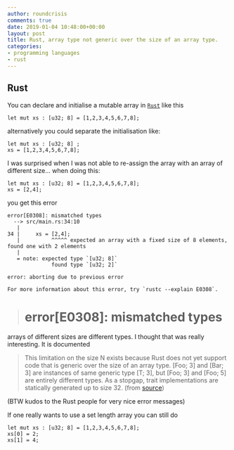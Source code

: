 ```yaml
---
author: roundcrisis
comments: true
date: 2019-01-04 10:48:00+00:00
layout: post
title: Rust, array type not generic over the size of an array type.
categories:
- programming languages
- rust
---
```


## Rust

You can declare and initialise a mutable array in [`Rust`](https://www.rust-lang.org/) like this

```
let mut xs : [u32; 8] = [1,2,3,4,5,6,7,8];
```

alternatively you could separate the  initialisation like:

```
let mut xs : [u32; 8] ;
xs = [1,2,3,4,5,6,7,8];
```

I was surprised when I was not able to re-assign the array with an array of different size... when doing this:

```
let mut xs : [u32; 8] = [1,2,3,4,5,6,7,8];
xs = [2,4];

```
you get this error
```
error[E0308]: mismatched types                                               
  --> src/main.rs:34:10                                                      
   |                                                                         
34 |     xs = [2,4];                                                         
   |          ^^^^^ expected an array with a fixed size of 8 elements, found one with 2 elements
   |                                                                         
   = note: expected type `[u32; 8]`                                          
              found type `[u32; 2]`                                          
                                                                             
error: aborting due to previous error                                        
                                                                             
For more information about this error, try `rustc --explain E0308`. 
```

># error[E0308]: mismatched types

arrays of different sizes are different types. I thought that was really interesting. It is documented

>This limitation on the size N exists because Rust does not yet support code that is generic over the size of an array type. [Foo; 3] and [Bar; 3] are instances of same generic type [T; 3], but [Foo; 3] and [Foo; 5] are entirely different types. As a stopgap, trait implementations are statically generated up to size 32. (from [source](https://doc.rust-lang.org/std/primitive.array.html))



(BTW kudos to the Rust people for very nice error messages)

If one really wants to use a set length array you can still do

```
let mut xs : [u32; 8] = [1,2,3,4,5,6,7,8];
xs[0] = 2;
xs[1] = 4;
```

